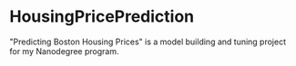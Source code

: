 # HousingPricePrediction
"Predicting Boston Housing Prices" is a model building and tuning project for my Nanodegree program.
